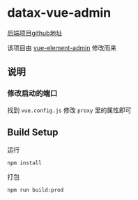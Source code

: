 # datax-vue-admin

[后端项目github地址](https://github.com/WeiYe-Jing/datax-web)

该项目由 [vue-element-admin](https://github.com/PanJiaChen/vue-element-admin) 修改而来

## 说明

### 修改启动的端口 

找到 `vue.config.js` 修改 `proxy` 里的属性即可

## Build Setup

运行 

```
npm install
```

打包

```
npm run build:prod
```
